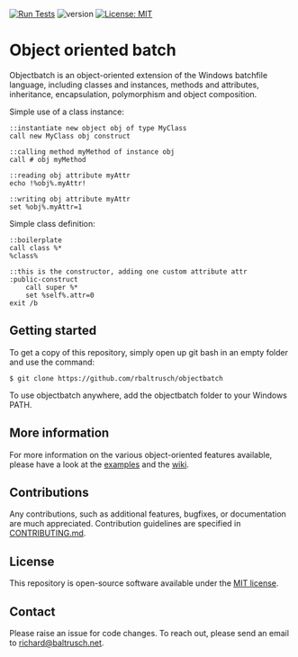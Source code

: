 [![Run Tests](https://github.com/rbaltrusch/batest/actions/workflows/run_tests.yml/badge.svg)](https://github.com/rbaltrusch/objectbatch/actions/workflows/run_tests.yml)
![version](https://img.shields.io/badge/version-1.0.0-blue)
[![License: MIT](https://img.shields.io/badge/License-MIT-purple.svg)](https://opensource.org/licenses/MIT)

# Object oriented batch

Objectbatch is an object-oriented extension of the Windows batchfile language, including classes and instances, methods and attributes, inheritance, encapsulation, polymorphism and object composition.

Simple use of a class instance:
```batch
::instantiate new object obj of type MyClass
call new MyClass obj construct

::calling method myMethod of instance obj
call # obj myMethod

::reading obj attribute myAttr
echo !%obj%.myAttr!

::writing obj attribute myAttr
set %obj%.myAttr=1
```

Simple class definition:
```batch
::boilerplate
call class %*
%class%

::this is the constructor, adding one custom attribute attr
:public-construct
    call super %*
    set %self%.attr=0
exit /b
```

## Getting started

To get a copy of this repository, simply open up git bash in an empty folder and use the command:

    $ git clone https://github.com/rbaltrusch/objectbatch

To use objectbatch anywhere, add the objectbatch folder to your Windows PATH.

## More information

For more information on the various object-oriented features available, please have a look at the [examples](https://github.com/rbaltrusch/objectbatch/tree/master/examples) and the [wiki](https://github.com/rbaltrusch/objectbatch/wiki).

## Contributions

Any contributions, such as additional features, bugfixes, or documentation are much appreciated. Contribution guidelines are specified in [CONTRIBUTING.md](https://github.com/rbaltrusch/objectbatch/blob/master/CONTRIBUTING.md).

## License

This repository is open-source software available under the [MIT license](https://github.com/rbaltrusch/objectbatch/blob/master/LICENSE).

## Contact

Please raise an issue for code changes. To reach out, please send an email to richard@baltrusch.net.
